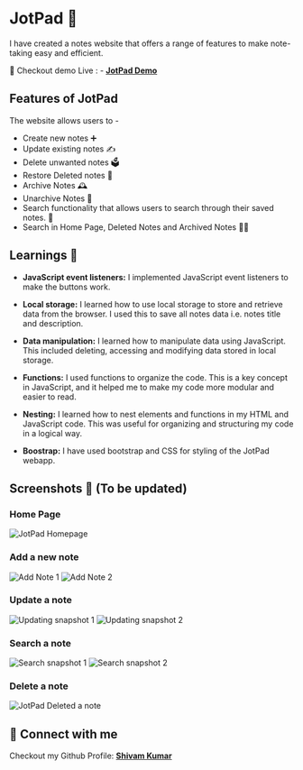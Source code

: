 # JotPad 📝

I have created a notes website that offers a range of features to make note-taking easy and efficient.

📍 Checkout demo Live : - **[JotPad Demo](https://jot-pad.netlify.app/)**

## Features of JotPad

The website allows users to -

- Create new notes ➕
- Update existing notes ✍
- Delete unwanted notes 🗳
- Restore Deleted notes 💚
- Archive Notes 🕰
- Unarchive Notes 📓
- Search functionality that allows users to search through their saved notes. 🔎
- Search in Home Page, Deleted Notes and Archived Notes 🕵️‍♀️


## Learnings 🧠

- **JavaScript event listeners:** I implemented JavaScript event listeners to make the buttons work.

- **Local storage:** I learned how to use local storage to store and retrieve data from the browser. I used this to save all notes data i.e. notes title and description.

- **Data manipulation:** I learned how to manipulate data using JavaScript. This included deleting, accessing and modifying data stored in local storage.

- **Functions:** I used functions to organize the code. This is a key concept in JavaScript, and it helped me to make my code more modular and easier to read.

- **Nesting:** I learned how to nest elements and functions in my HTML and JavaScript code. This was useful for organizing and structuring my code in a logical way.

- **Boostrap:** I have used bootstrap and CSS for styling of the JotPad webapp.




## Screenshots 📸 (To be updated)

### Home Page
![JotPad Homepage](https://user-images.githubusercontent.com/99862619/226272239-0a060402-2eb3-443b-b8a3-d9f9a2e3e8fa.png)

### Add a new note
![Add Note 1](https://user-images.githubusercontent.com/99862619/226272776-e02f3924-d375-4b7b-b955-30e19d7f8328.png)
![Add Note 2](https://user-images.githubusercontent.com/99862619/226272798-28f1ea41-c0ce-45ec-9d46-d77a7e0967f6.png)

### Update a note 
![Updating snapshot 1](https://user-images.githubusercontent.com/99862619/226272947-1539e9cf-eab4-4781-bd6f-f54bdab4d670.png)
![Updating snapshot 2](https://user-images.githubusercontent.com/99862619/226272954-86102be9-43e5-445d-a2d0-236ea67ef521.png)

### Search a note
![Search snapshot 1](https://user-images.githubusercontent.com/99862619/226273060-7e64312f-f049-424e-822e-62181e212172.png)
![Search snapshot 2](https://user-images.githubusercontent.com/99862619/226273073-12dd339a-c58b-410c-8600-a11208ef6ca3.png)

### Delete a note
![JotPad Deleted a note](https://user-images.githubusercontent.com/99862619/226273182-f7baa4eb-4015-4d37-8e0d-940f26e5e145.png)

## 🚀 Connect with me 

Checkout my Github Profile: **[Shivam Kumar](https://github.com/Shivamkumar26/)**
